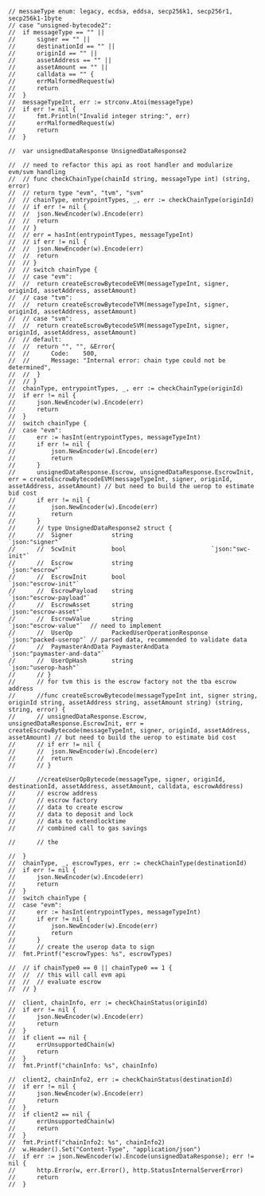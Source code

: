 	// messaeType enum: legacy, ecdsa, eddsa, secp256k1, secp256r1, secp256k1-1byte
	// case "unsigned-bytecode2":
	// 	if messageType == "" ||
	// 		signer == "" ||
	// 		destinationId == "" ||
	// 		originId == "" ||
	// 		assetAddress == "" ||
	// 		assetAmount == "" ||
	// 		calldata == "" {
	// 		errMalformedRequest(w)
	// 		return
	// 	}
	// 	messageTypeInt, err := strconv.Atoi(messageType)
	// 	if err != nil {
	// 		fmt.Println("Invalid integer string:", err)
	// 		errMalformedRequest(w)
	// 		return
	// 	}

	// 	var unsignedDataResponse UnsignedDataResponse2

	// 	// need to refactor this api as root handler and modularize evm/svm handling
	// 	// func checkChainType(chainId string, messageType int) (string, error)
	// 	// return type "evm", "tvm", "svm"
	// 	// chainType, entrypointTypes, _, err := checkChainType(originId)
	// 	// if err != nil {
	// 	// 	json.NewEncoder(w).Encode(err)
	// 	// 	return
	// 	// }
	// 	// err = hasInt(entrypointTypes, messageTypeInt)
	// 	// if err != nil {
	// 	// 	json.NewEncoder(w).Encode(err)
	// 	// 	return
	// 	// }
	// 	// switch chainType {
	// 	// case "evm":
	// 	// 	return createEscrowBytecodeEVM(messageTypeInt, signer, originId, assetAddress, assetAmount)
	// 	// case "tvm":
	// 	// 	return createEscrowBytecodeTVM(messageTypeInt, signer, originId, assetAddress, assetAmount)
	// 	// case "svm":
	// 	// 	return createEscrowBytecodeSVM(messageTypeInt, signer, originId, assetAddress, assetAmount)
	// 	// default:
	// 	// 	return "", "", &Error{
	// 	// 		Code:    500,
	// 	// 		Message: "Internal error: chain type could not be determined",
	// 	// 	}
	// 	// }
	// 	chainType, entrypointTypes, _, err := checkChainType(originId)
	// 	if err != nil {
	// 		json.NewEncoder(w).Encode(err)
	// 		return
	// 	}
	// 	switch chainType {
	// 	case "evm":
	// 		err := hasInt(entrypointTypes, messageTypeInt)
	// 		if err != nil {
	// 			json.NewEncoder(w).Encode(err)
	// 			return
	// 		}
	// 		unsignedDataResponse.Escrow, unsignedDataResponse.EscrowInit, err = createEscrowBytecodeEVM(messageTypeInt, signer, originId, assetAddress, assetAmount) // but need to build the uerop to estimate bid cost
	// 		if err != nil {
	// 			json.NewEncoder(w).Encode(err)
	// 			return
	// 		}
	// 		// type UnsignedDataResponse2 struct {
	// 		// 	Signer           string                      `json:"signer"`
	// 		// 	ScwInit          bool                        `json:"swc-init"`
	// 		// 	Escrow           string                      `json:"escrow"`
	// 		// 	EscrowInit       bool                        `json:"escrow-init"`
	// 		// 	EscrowPayload    string                      `json:"escrow-payload"`
	// 		// 	EscrowAsset      string                      `json:"escrow-asset"`
	// 		// 	EscrowValue      string                      `json:"escrow-value"`  // need to implement
	// 		// 	UserOp           PackedUserOperationResponse `json:"packed-userop"` // parsed data, recommended to validate data
	// 		// 	PaymasterAndData PaymasterAndData            `json:"paymaster-and-data"`
	// 		// 	UserOpHash       string                      `json:"userop-hash"`
	// 		// }
	// 		// for tvm this is the escrow factory not the tba escrow address
	// 		//func createEscrowBytecode(messageTypeInt int, signer string, originId string, assetAddress string, assetAmount string) (string, string, error) {
	// 		// unsignedDataResponse.Escrow, unsignedDataResponse.EscrowInit, err = createEscrowBytecode(messageTypeInt, signer, originId, assetAddress, assetAmount) // but need to build the uerop to estimate bid cost
	// 		// if err != nil {
	// 		// 	json.NewEncoder(w).Encode(err)
	// 		// 	return
	// 		// }

	// 		//createUserOpBytecode(messageType, signer, originId, destinationId, assetAddress, assetAmount, calldata, escrowAddress)
	// 		// escrow address
	// 		// escrow factory
	// 		// data to create escrow
	// 		// data to deposit and lock
	// 		// data to extendlocktime
	// 		// combined call to gas savings

	// 		// the

	// 	}
	// 	chainType, _, escrowTypes, err := checkChainType(destinationId)
	// 	if err != nil {
	// 		json.NewEncoder(w).Encode(err)
	// 		return
	// 	}
	// 	switch chainType {
	// 	case "evm":
	// 		err := hasInt(entrypointTypes, messageTypeInt)
	// 		if err != nil {
	// 			json.NewEncoder(w).Encode(err)
	// 			return
	// 		}
	// 		// create the userop data to sign
	// 	fmt.Printf("escrowTypes: %s", escrowTypes)

	// 	// if chainType0 == 0 || chainType0 == 1 {
	// 	// 	// this will call evm api
	// 	// 	// evaluate escrow
	// 	// }

	// 	client, chainInfo, err := checkChainStatus(originId)
	// 	if err != nil {
	// 		json.NewEncoder(w).Encode(err)
	// 		return
	// 	}
	// 	if client == nil {
	// 		errUnsupportedChain(w)
	// 		return
	// 	}
	// 	fmt.Printf("chainInfo: %s", chainInfo)

	// 	client2, chainInfo2, err := checkChainStatus(destinationId)
	// 	if err != nil {
	// 		json.NewEncoder(w).Encode(err)
	// 		return
	// 	}
	// 	if client2 == nil {
	// 		errUnsupportedChain(w)
	// 		return
	// 	}
	// 	fmt.Printf("chainInfo2: %s", chainInfo2)
	// 	w.Header().Set("Content-Type", "application/json")
	// 	if err := json.NewEncoder(w).Encode(unsignedDataResponse); err != nil {
	// 		http.Error(w, err.Error(), http.StatusInternalServerError)
	// 		return
	// 	}